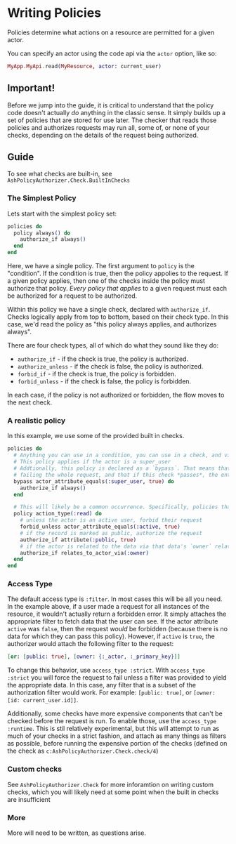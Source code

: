 # Writing Policies

Policies determine what actions on a resource are permitted for a given actor.

You can specify an actor using the code api via the `actor` option, like so:

```elixir
MyApp.MyApi.read(MyResource, actor: current_user)
```

## Important!

Before we jump into the guide, it is critical to understand that the policy code doesn't actually
_do_ anything in the classic sense. It simply builds up a set of policies that are stored for use later.
The checker that reads those policies and authorizes requests may run all, some of, or none of your checks,
depending on the details of the request being authorized.

## Guide

To see what checks are built-in, see `AshPolicyAuthorizer.Check.BuiltInChecks`

### The Simplest Policy

Lets start with the simplest policy set:

```elixir
policies do
  policy always() do
    authorize_if always()
  end
end
```

Here, we have a single policy. The first argument to `policy` is the "condition". If the condition is true,
then the policy appolies to the request. If a given policy applies, then one of the checks inside the policy must authorize that policy. _Every policy that applies_ to a given request must each be authorized for a request to be authorized.

Within this policy we have a single check, declared with `authorize_if`. Checks logically apply from top to bottom, based on their check type. In this case, we'd read the policy as "this policy always applies, and authorizes always".

There are four check types, all of which do what they sound like they do:

- `authorize_if` - if the check is true, the policy is authorized.
- `authorize_unless` - if the check is false, the policy is authorized.
- `forbid_if` - if the check is true, the policy is forbidden.
- `forbid_unless` - if the check is false, the policy is forbidden.

In each case, if the policy is not authorized or forbidden, the flow moves to the next check.

### A realistic policy

In this example, we use some of the provided built in checks.

```elixir
policies do
  # Anything you can use in a condition, you can use in a check, and vice-versa
  # This policy applies if the actor is a super_user
  # Addtionally, this policy is declared as a `bypass`. That means that this check is allowed to fail without
  # failing the whole request, and that if this check *passes*, the entire request passes.
  bypass actor_attribute_equals(:super_user, true) do
    authorize_if always()
  end

  # This will likely be a common occurrence. Specifically, policies that apply to all read actions
  policy action_type(:read) do
    # unless the actor is an active user, forbid their request
    forbid_unless actor_attribute_equals(:active, true)
    # if the record is marked as public, authorize the request
    authorize_if attribute(:public, true)
    # if the actor is related to the data via that data's `owner` relationship, authorize the request
    authorize_if relates_to_actor_via(:owner)
  end
end
```

### Access Type

The default access type is `:filter`. In most cases this will be all you need. In the example above, if a user made a request for all instances
of the resource, it wouldn't actually return a forbidden error. It simply attaches the appropriate filter to fetch data that the user can see.
If the actor attribute `active` was `false`, then the request _would_ be forbidden (because there is no data for which they can pass this policy). However, if `active` is `true`, the authorizer would attach the following filter to the request:

```elixir
[or: [public: true], [owner: {:_actor, :_primary_key}]]
```

To change this behavior, use `access_type :strict`. With `access_type :strict` you will force the request to fail unless a filter was provided to yield the appropriate data. In this case, any filter that is a subset of the authorization filter would work. For example: `[public: true]`, or `[owner: [id: current_user.id]]`.

Additionally, some checks have more expensive components that can't be checked before the request is run. To enable those, use the `access_type :runtime`. This is stil relatively experimental, but this will attempt to run as much of your checks in a strict fashion, and attach as many things as filters as possible, before running the expensive portion of the checks (defined on the check as `c:AshPolicyAuthorizer.Check.check/4`)

### Custom checks

See `AshPolicyAuthorizer.Check` for more inforamtion on writing custom checks, which you will likely need at some point when the built in checks are insufficient

### More

More will need to be written, as questions arise.
